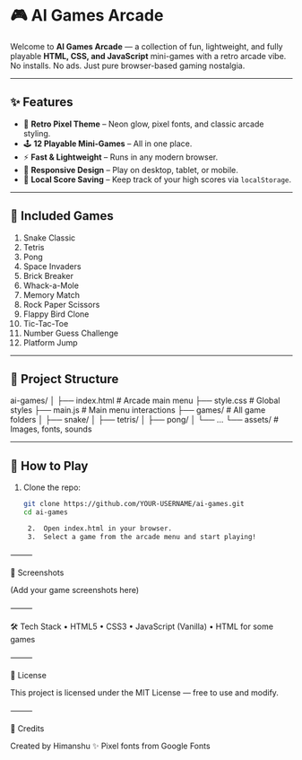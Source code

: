 
# 🎮 AI Games Arcade

Welcome to **AI Games Arcade** — a collection of fun, lightweight, and fully playable **HTML, CSS, and JavaScript** mini-games with a retro arcade vibe.  
No installs. No ads. Just pure browser-based gaming nostalgia.

---

## ✨ Features
- 🎨 **Retro Pixel Theme** – Neon glow, pixel fonts, and classic arcade styling.
- 🕹 **12 Playable Mini-Games** – All in one place.
- ⚡ **Fast & Lightweight** – Runs in any modern browser.
- 📱 **Responsive Design** – Play on desktop, tablet, or mobile.
- 💾 **Local Score Saving** – Keep track of your high scores via `localStorage`.

---

## 🎯 Included Games
1. Snake Classic  
2. Tetris  
3. Pong  
4. Space Invaders  
5. Brick Breaker  
6. Whack-a-Mole  
7. Memory Match  
8. Rock Paper Scissors  
9. Flappy Bird Clone  
10. Tic-Tac-Toe  
11. Number Guess Challenge  
12. Platform Jump  

---

## 📂 Project Structure

ai-games/
│
├── index.html          # Arcade main menu
├── style.css           # Global styles
├── main.js             # Main menu interactions
├── games/              # All game folders
│   ├── snake/
│   ├── tetris/
│   ├── pong/
│   └── …
└── assets/             # Images, fonts, sounds

---

## 🚀 How to Play
1. Clone the repo:
   ```bash
   git clone https://github.com/YOUR-USERNAME/ai-games.git
   cd ai-games

	2.	Open index.html in your browser.
	3.	Select a game from the arcade menu and start playing!

⸻

📸 Screenshots

(Add your game screenshots here)

⸻

🛠 Tech Stack
	•	HTML5
	•	CSS3
	•	JavaScript (Vanilla)
	•	HTML <canvas> for some games

⸻

📜 License

This project is licensed under the MIT License — free to use and modify.

⸻

💌 Credits

Created by Himanshu ✨
Pixel fonts from Google Fonts
